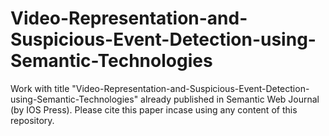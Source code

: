 # Video-Representation-and-Suspicious-Event-Detection-using-Semantic-Technologies
Work with title "Video-Representation-and-Suspicious-Event-Detection-using-Semantic-Technologies" already published in Semantic Web Journal (by IOS Press). Please cite this paper incase using any content of this repository. 
